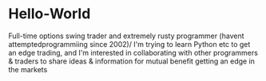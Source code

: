 # Hello-World
Full-time options swing trader and extremely rusty programmer (havent attemptedprogrammiing since 2002)/  I'm trying to learn Python etc to  get an edge trading, and I'm interested in collaborating with other programmers & traders to share ideas & information for mutual benefit getting an edge in the markets
